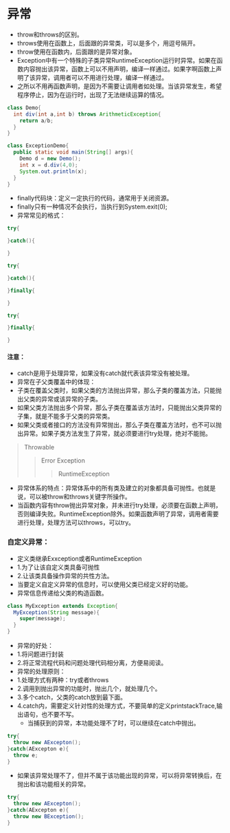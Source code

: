 # 异常
* throw和throws的区别。
 * throws使用在函数上，后面跟的异常类，可以是多个，用逗号隔开。
 * throw使用在函数内，后面跟的是异常对象。
* Exception中有一个特殊的子类异常RuntimeException运行时异常。如果在函数内容抛出该异常，函数上可以不用声明，编译一样通过。如果字啊函数上声明了该异常，调用者可以不用进行处理，编译一样通过。
* 之所以不用再函数声明，是因为不需要让调用者如处理。当该异常发生，希望程序停止，因为在运行时，出现了无法继续运算的情况。

```java
class Demo{
  int div(int a,int b) throws ArithmeticException{
    return a/b;
  }
}

class ExceptionDemo{
  public static void main(String[] args){
    Demo d = new Demo();
    int x = d.div(4,0);
    System.out.println(x);
  }
}
```
* finally代码块：定义一定执行的代码，通常用于关闭资源。
 * finally只有一种情况不会执行，当执行到System.exit(0);
* 异常常见的格式：

```java
try{

}catch(){

}
```
```java
try{

}catch(){

}finally{

}
```
```java
try{

}finally{

}
```
#### 注意：
* catch是用于处理异常，如果没有catch就代表该异常没有被处理。
* 异常在子父类覆盖中的体现：
 * 子类在覆盖父类时，如果父类的方法抛出异常，那么子类的覆盖方法，只能抛出父类的异常或该异常的子类。
 * 如果父类方法抛出多个异常，那么子类在覆盖该方法时，只能抛出父类异常的子集，就是不能多于父类的异常类。
 * 如果父类或者接口的方法没有异常抛出，那么子类在覆盖方法时，也不可以抛出异常。如果子类方法发生了异常，就必须要进行try处理，绝对不能抛。

> Throwable
>> Error
>>Exception
>>>RuntimeException

* 异常体系的特点：异常体系中的所有类及建立的对象都具备可抛性。也就是说，可以被throw和throws关键字所操作。
* 当函数内容有throw抛出异常对象，并未进行try处理，必须要在函数上声明，否则编译失败。RuntimeException除外。如果函数声明了异常，调用者需要进行处理，处理方法可以throws，可以try。
### 自定义异常：
* 定义类继承Exxception或者RuntimeException
 * 1.为了让该自定义类具备可抛性
 * 2.让该类具备操作异常的共性方法。
* 当要定义自定义异常的信息时，可以使用父类已经定义好的功能。
* 异常信息传递给父类的构造函数。

```java
class MyException extends Exception{
  MyException(String message){
    super(message);
  }
}
```
* 异常的好处：
 * 1.将问题进行封装
 * 2.将正常流程代码和问题处理代码相分离，方便易阅读。
* 异常的处理原则：
 * 1.处理方式有两种：try或者throws
 * 2.调用到抛出异常的功能时，抛出几个，就处理几个。
 * 3.多个catch，父类的catch放到最下面。
 * 4.catch内，需要定义针对性的处理方式，不要简单的定义printstackTrace,输出语句，也不要不写。
    * 当捕获到的异常，本功能处理不了时，可以继续在catch中抛出。

```java
try{
  throw new AExcepton();
}catch(AExcepton e){
  throw e;
}
```
 * 如果该异常处理不了，但并不属于该功能出现的异常，可以将异常转换后，在抛出和该功能相关的异常。

 ```java
 try{
   throw new AExcepton();
 }catch(AExcepton e){
   throw new BException();
 }
 ```
